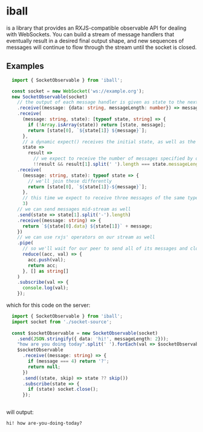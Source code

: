 # iball
is a library that provides an RXJS-compatible observable API for dealing with WebSockets. You can build a stream of message handlers that eventually result in a desired final output shape, and new sequences of messages will continue to flow through the stream until the socket is closed.

## Examples

```typescript
  import { SocketObservable } from 'iball';

  const socket = new WebSocket('ws://example.org');
  new SocketObservable(socket)
    // the output of each message handler is given as state to the next
    .receive((message: {data: string, messageLength: number}) => message)
    .receive(
      (message: string, state): [typeof state, string] => {
        if (!Array.isArray(state)) return [state, message];
        return [state[0], `${state[1]} ${message}`];
      },
      // a dynamic expect() receives the initial state, as well as the output of the message handler after each iteration
      state =>
        result =>
          // we expect to receive the number of messages specified by our metadata
          !!result && result[1].split(' ').length === state.messageLength) 
    .receive(
      (message: string, state): typeof state => {
        // we'll join these differently
        return [state[0], `${state[1]}-${message}`];
      },
      // this time we expect to receive three messages of the same type
      3)
    // we can send messages mid-stream as well
    .send(state => state[1].split('-').length)
    .receive((message: string) => {
      return `${state[0].data} ${state[1]}` + message;
    })
    // we can use rxjs' operators on our stream as well
    .pipe(
      // so we'll wait for our peer to send all of its messages and close the socket
      reduce((acc, val) => {
        acc.push(val);
        return acc;
      }, [] as string[]
    )
    .subscribe(val => {
      console.log(val);
    });
```
which for this code on the server:
```typescript
  import { SocketObservable } from 'iball';
  import socket from './socket-source';
  
  const $socketObservable = new SocketObservable(socket)
    .send(JSON.stringify({ data: 'hi!', messageLength: 2}));
    "how are you doing today".split(' ').forEach(val => $socketObservable.send(val));
    $socketObservable
      .receive((message: string) => {
        if (message === 4) return '?';
        return null;
      })
      .send((state, skip) => state ?? skip())
      .subscribe(state => {
        if (state) socket.close();
      });
  
```
will output:
```
hi! how are-you-doing-today?
```